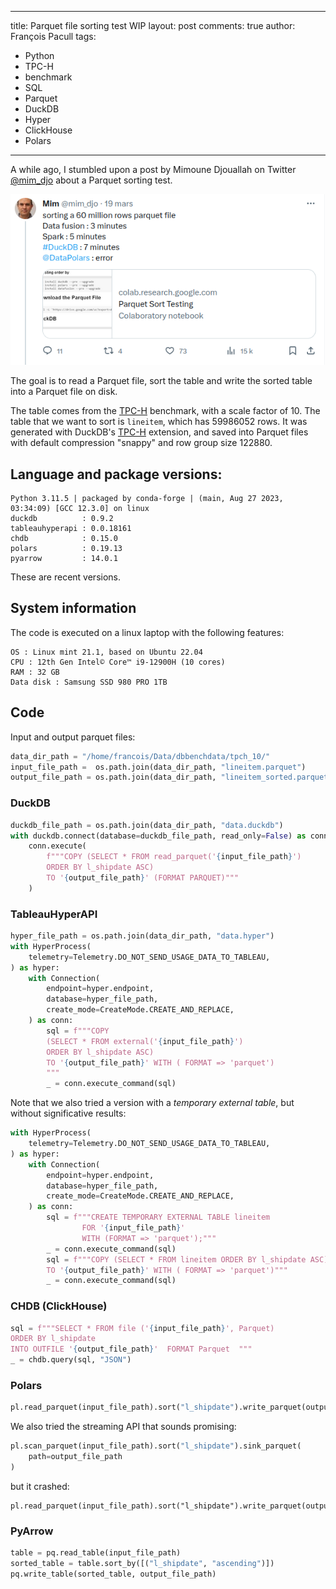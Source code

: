 
---
title: Parquet file sorting test WIP
layout: post
comments: true
author: François Pacull
tags: 
- Python
- TPC-H 
- benchmark
- SQL
- Parquet
- DuckDB
- Hyper
- ClickHouse
- Polars
---

A while ago, I stumbled upon a post by Mimoune Djouallah on Twitter [@mim_djo](https://twitter.com/mim_djo) about a Parquet sorting test.

<p align="center">
  <img width="1200" src="/img/2023-11-15_01/Mimoune.png" alt="Mimoune">
</p>

The goal is to read a Parquet file, sort the table and write the sorted table into a Parquet file on disk.

The table comes from the [TPC-H](https://www.tpc.org/tpch/) benchmark, with a scale factor of 10. The table that we want to sort is `lineitem`, which has 59986052 rows. It was generated with DuckDB's [TPC-H](https://duckdb.org/docs/extensions/tpch) extension, and saved into Parquet files with default compression "snappy" and row group size 122880.

## Language and package versions:

	Python 3.11.5 | packaged by conda-forge | (main, Aug 27 2023, 03:34:09) [GCC 12.3.0] on linux
    duckdb          : 0.9.2
    tableauhyperapi : 0.0.18161
    chdb            : 0.15.0
    polars          : 0.19.13
    pyarrow         : 14.0.1

These are recent versions.

## System information

The code is executed on a linux laptop with the following features:

    OS : Linux mint 21.1, based on Ubuntu 22.04  
    CPU : 12th Gen Intel© Core™ i9-12900H (10 cores)    
    RAM : 32 GB  
    Data disk : Samsung SSD 980 PRO 1TB  


## Code

Input and output parquet files:

```python
data_dir_path = "/home/francois/Data/dbbenchdata/tpch_10/"
input_file_path =  os.path.join(data_dir_path, "lineitem.parquet")
output_file_path = os.path.join(data_dir_path, "lineitem_sorted.parquet")
```

### DuckDB

```python
duckdb_file_path = os.path.join(data_dir_path, "data.duckdb")
with duckdb.connect(database=duckdb_file_path, read_only=False) as conn:
    conn.execute(
        f"""COPY (SELECT * FROM read_parquet('{input_file_path}')
        ORDER BY l_shipdate ASC)
        TO '{output_file_path}' (FORMAT PARQUET)"""
    )
```

### TableauHyperAPI

```python
hyper_file_path = os.path.join(data_dir_path, "data.hyper")
with HyperProcess(
    telemetry=Telemetry.DO_NOT_SEND_USAGE_DATA_TO_TABLEAU,
) as hyper:
    with Connection(
        endpoint=hyper.endpoint,
        database=hyper_file_path,
        create_mode=CreateMode.CREATE_AND_REPLACE,
    ) as conn:
        sql = f"""COPY
        (SELECT * FROM external('{input_file_path}')
        ORDER BY l_shipdate ASC)
        TO '{output_file_path}' WITH ( FORMAT => 'parquet')
        """
        _ = conn.execute_command(sql)

```

Note that we also tried a version with a *temporary external table*, but without significative results:

```python
with HyperProcess(
    telemetry=Telemetry.DO_NOT_SEND_USAGE_DATA_TO_TABLEAU,
) as hyper:
    with Connection(
        endpoint=hyper.endpoint,
        database=hyper_file_path,
        create_mode=CreateMode.CREATE_AND_REPLACE,
    ) as conn:
        sql = f"""CREATE TEMPORARY EXTERNAL TABLE lineitem
                FOR '{input_file_path}'
                WITH (FORMAT => 'parquet');"""
        _ = conn.execute_command(sql)
        sql = f"""COPY (SELECT * FROM lineitem ORDER BY l_shipdate ASC)
        TO '{output_file_path}' WITH ( FORMAT => 'parquet')"""
        _ = conn.execute_command(sql)
```

### CHDB (ClickHouse)

```python
sql = f"""SELECT * FROM file ('{input_file_path}', Parquet)
ORDER BY l_shipdate
INTO OUTFILE '{output_file_path}'  FORMAT Parquet  """
_ = chdb.query(sql, "JSON")
```

### Polars

```python
pl.read_parquet(input_file_path).sort("l_shipdate").write_parquet(output_file_path)
```

We also tried the streaming API that sounds promising:

```python
pl.scan_parquet(input_file_path).sort("l_shipdate").sink_parquet(
    path=output_file_path
)
```

but it crashed:

    pl.read_parquet(input_file_path).sort("l_shipdate").write_parquet(output_file_path)


### PyArrow

```python
table = pq.read_table(input_file_path)
sorted_table = table.sort_by([("l_shipdate", "ascending")])
pq.write_table(sorted_table, output_file_path)
```